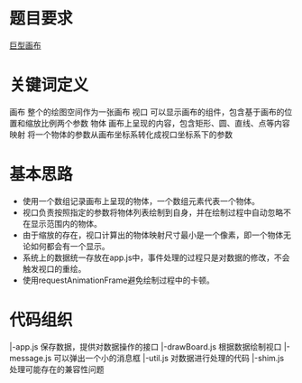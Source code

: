 # 题目要求
  [巨型画布](http://ife.baidu.com/course/detail/id/19)
# 关键词定义
画布 整个的绘图空间作为一张画布
视口 可以显示画布的组件，包含基于画布的位置和缩放比例两个参数
物体 画布上呈现的内容，包含矩形、圆、直线、点等内容
映射 将一个物体的参数从画布坐标系转化成视口坐标系下的参数
# 基本思路
* 使用一个数组记录画布上呈现的物体，一个数组元素代表一个物体。
* 视口负责按照指定的参数将物体列表绘制到自身，并在绘制过程中自动忽略不在显示范围内的物体。
* 由于缩放的存在，视口计算出的物体映射尺寸最小是一个像素，即一个物体无论如何都会有一个显示。
* 系统上的数据统一存放在app.js中，事件处理的过程只是对数据的修改，不会触发视口的重绘。
* 使用requestAnimationFrame避免绘制过程中的卡顿。
# 代码组织
|-app.js                    保存数据，提供对数据操作的接口
|-drawBoard.js              根据数据绘制视口
|-message.js                可以弹出一个小的消息框
|-util.js                   对数据进行处理的代码
|-shim.js                   处理可能存在的兼容性问题
